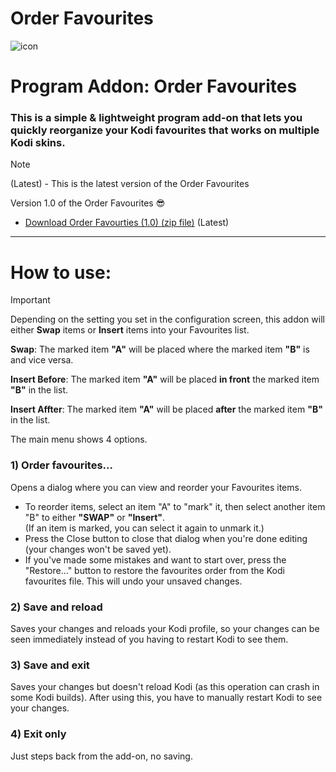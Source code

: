 # Order Favourites
![icon](https://github.com/M-Borsch/OrderFavourtites/blob/master/icon.png)  

# Program Addon: Order Favourites

### This is a simple & lightweight program add-on that lets you quickly reorganize your Kodi favourites that works on multiple Kodi skins.
> [!NOTE]
> (Latest) - This is the latest version of the Order Favourites

Version 1.0 of the Order Favourites :sunglasses:
-  <a href="https://github.com/M-Borsch/OrderFavourtites/releases/tag/OrderFavourites-1.0">Download Order Favourties (1.0) (zip file)</a> (Latest)
-------------------------------
# How to use:

> [!IMPORTANT]
> Depending on the setting you set in the configuration screen, this addon will either **Swap** items or **Insert** items into your Favourites list.
>
> **Swap**:
>    The marked item **"A"** will be placed where the marked item **"B"** is and vice versa.
>
> **Insert Before**:
>    The marked item **"A"** will be placed **in front** the marked item **"B"** in the list.
>
> **Insert Affter**:
>    The marked item **"A"** will be placed **after** the marked item **"B"** in the list.
> 
The main menu shows 4 options.

### 1) Order favourites...   
Opens a dialog where you can view and reorder your Favourites items.   
- To reorder items, select an item "A" to "mark" it, then select another item "B" to either **"SWAP"** or **"Insert"**.  
(If an item is marked, you can select it again to unmark it.)  
- Press the Close button to close that dialog when you're done editing (your changes won't be saved yet).  
- If you've made some mistakes and want to start over, press the "Restore..." button to restore the favourites order from the Kodi favourites file. This will undo your unsaved changes.
   
### 2) Save and reload
Saves your changes and reloads your Kodi profile, so your changes can be seen immediately instead of you having to restart Kodi to see them.
   
### 3) Save and exit
Saves your changes but doesn't reload Kodi (as this operation can crash in some Kodi builds). After using this, you have to manually restart Kodi to see your changes.

### 4) Exit only
Just steps back from the add-on, no saving.
